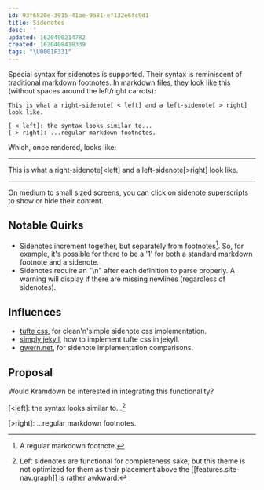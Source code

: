 ```yaml
---
id: 93f6820e-3915-41ae-9a81-ef132e6fc9d1
title: Sidenotes
desc: ''
updated: 1620490214782
created: 1620408418339
tags: "\U0001F331"
---
```

Special syntax for sidenotes is supported. Their syntax is reminiscent of traditional markdown footnotes. In markdown files, they look like this (without spaces around the left/right carrots):

```
This is what a right-sidenote[ < left] and a left-sidenote[ > right] look like.

[ < left]: the syntax looks similar to...
[ > right]: ...regular markdown footnotes.
```

Which, once rendered, looks like:

* * *

This is what a right-sidenote[<left] and a left-sidenote[>right] look like.

* * *

On medium to small sized screens, you can click on sidenote superscripts to show or hide their content.

## Notable Quirks

- Sidenotes increment together, but separately from footnotes[^foot]. So, for example, it's possible for there to be a '1' for both a standard markdown footnote and a sidenote.
- Sidenotes require an "\\n" after each definition to parse properly. A warning will display if there are missing newlines (regardless of sidenotes).

## Influences

- [tufte css](https://github.com/edwardtufte/tufte-css), for clean'n'simple sidenote css implementation.
- [simply jekyll](https://github.com/raghuveerdotnet/simply-jekyll), how to implement tufte css in jekyll.
- [gwern.net](https://github.com/gwern/gwern.net), for sidenote implementation comparisons.

## Proposal

Would Kramdown be interested in integrating this functionality?

[<left]&#x3A; the syntax looks similar to...[^left-quirk]

[>right]&#x3A; ...regular markdown footnotes.

[^foot]: A regular markdown footnote.

[^left-quirk]: Left sidenotes are functional for completeness sake, but this theme is not optimized for them as their placement above the [[features.site-nav.graph]] is rather awkward.

[^num]: Footnotes, however, increment separately and the superscripts are clickable on all sized screens, unlike sidenote superscripts, which are only clickable on medium and small sized screens.

